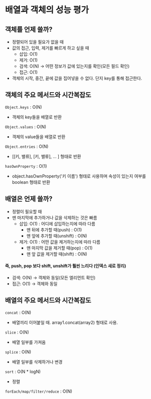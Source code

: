 # 배열과 객체의 성능 평가

## 객체를 언제 쓸까?
- 정렬되어 있을 필요가 없을 때
- 값의 접근, 입력, 제거를 빠르게 하고 싶을 때
  + 삽입: O(1)
  + 제거: O(1)
  + 검색: O(N) -> 어떤 정보가 값에 있는지를 확인(모든 필드 확인)
  + 접근: O(1)
- 객체의 시작, 중간, 끝에 값을 집어넣을 수 없다. 단지 key를 통해 접근한다.

## 객체의 주요 메서드와 시간복잡도
`Object.keys` : O(N)
- 객체의 key들을 배열로 반환

`Object.values` : O(N)
- 객체의 value들을 배열로 반환

`Object.entries` : O(N)
- [[키, 밸류], [키, 밸류], ... ] 형태로 반환

`hasOwnProperty` : O(1)
- object.hasOwnProperty('키 이름') 형태로 사용하며 속성이 있는지 여부를 boolean 형태로 반환

## 배열은 언제 쓸까?
- 정렬이 필요할 때
- 맨 마지막에 추가하거나 값을 삭제하는 것은 빠름
  + 삽입: O(1) : 어디에 삽입하는지에 따라 다름
    - 맨 뒤에 추가할 때(push) : O(1)
    - 맨 앞에 추가할 때(unshift) : O(N)
  + 제거: O(1) : 어떤 값을 제거하는지에 따라 다름
    - 맨 마지막 값을 제거할 때(pop) : O(1)
    - 맨 앞 값을 제거할 때(shift) : O(N)
#### 즉, push, pop 보다 shift, unshift가 훨씬 느리다 (인덱스 새로 정리)
+ 검색: O(N) -> 객체와 동일(모든 엘리먼트 확인)
+ 접근: O(1) -> 객체와 동일

## 배열의 주요 메서드와 시간복잡도
`concat` : O(N)
- 배열끼리 이어붙일 때. array1.concat(array2) 형태로 사용.

`slice` : O(N)
- 배열 일부를 가져옴

`splice` : O(N)
- 배열 일부를 삭제하거나 변경

`sort` : O(N * logN)
- 정렬

`forEach/map/filter/reduce` : O(N)
